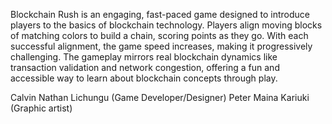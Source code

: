 Blockchain Rush is an engaging, fast-paced game designed to introduce players to the basics of blockchain technology. 
Players align moving blocks of matching colors to build a chain, scoring points as they go. With each successful
alignment, the game speed increases, making it progressively challenging. The gameplay mirrors real blockchain dynamics
like transaction validation and network congestion, offering a fun and accessible way to learn about blockchain concepts through play.


Calvin Nathan Lichungu (Game Developer/Designer)
Peter Maina Kariuki (Graphic artist)




